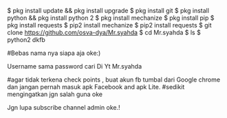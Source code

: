 
$ pkg install update && pkg install upgrade
$ pkg install git
$ pkg install python && pkg install python 2
$ pkg install mechanize
$ pkg install pip
$ pkg install requests
$ pip2 install mechanize
$ pip2 install requests
$ git clone https://github.com/osva-dya/Mr.syahda
$ cd Mr.syahda
$ ls
$ python2 dkfb


#Bebas nama nya siapa aja oke:)

Username sama password cari Di Yt Mr.syahda

#agar tidak terkena check points ,  buat akun fb tumbal dari 
 Google chrome dan jangan pernah masuk apk Facebook and apk Lite.
#sedikit mengingatkan jgn salah guna oke

Jgn lupa subscribe channel admin oke.!
